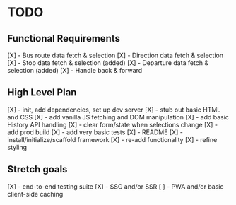 # TODO

## Functional Requirements
[X] - Bus route data fetch & selection
[X] - Direction data fetch & selection
[X] - Stop data fetch & selection (added)
[X] - Departure data fetch & selection (added)
[X] - Handle back & forward

## High Level Plan
[X] - init, add dependencies, set up dev server
[X] - stub out basic HTML and CSS
[X] - add vanilla JS fetching and DOM manipulation
[X] - add basic History API handling
[X] - clear form/state when selections change
[X] - add prod build
[X] - add very basic tests
[X] - README
[X] - install/initialize/scaffold framework
[X] - re-add functionality
[X] - refine styling

## Stretch goals
[X] - end-to-end testing suite
[X] - SSG and/or SSR
[ ] - PWA and/or basic client-side caching